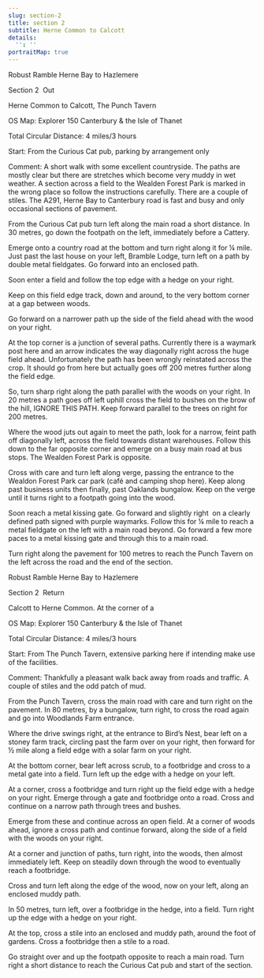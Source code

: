 ```yaml
---
slug: section-2
title: section 2
subtitle: Herne Common to Calcott
details:
  '': ''
portraitMap: true
---
```

Robust Ramble Herne Bay to Hazlemere

Section 2  Out

Herne Common to Calcott, The Punch Tavern

OS Map: Explorer 150 Canterbury & the Isle of Thanet

Total Circular Distance: 4 miles/3 hours

Start: From the Curious Cat pub, parking by arrangement only

Comment: A short walk with some excellent countryside. The paths are mostly clear but there are stretches which become very muddy in wet weather. A section across a field to the Wealden Forest Park is marked in the wrong place so follow the instructions carefully. There are a couple of stiles. The A291, Herne Bay to Canterbury road is fast and busy and only occasional sections of pavement.

From the Curious Cat pub turn left along the main road a short distance. In 30 metres, go down the footpath on the left, immediately before a Cattery.

Emerge onto a country road at the bottom and turn right along it for ¼ mile. Just past the last house on your left, Bramble Lodge, turn left on a path by double metal fieldgates. Go forward into an enclosed path.

Soon enter a field and follow the top edge with a hedge on your right.

Keep on this field edge track, down and around, to the very bottom corner at a gap between woods.

Go forward on a narrower path up the side of the field ahead with the wood on your right.

At the top corner is a junction of several paths. Currently there is a waymark post here and an arrow indicates the way diagonally right across the huge field ahead. Unfortunately the path has been wrongly reinstated across the crop. It should go from here but actually goes off 200 metres further along the field edge.

So, turn sharp right along the path parallel with the woods on your right. In 20 metres a path goes off left uphill cross the field to bushes on the brow of the hill, IGNORE THIS PATH. Keep forward parallel to the trees on right for 200 metres.

Where the wood juts out again to meet the path, look for a narrow, feint path off diagonally left, across the field towards distant warehouses. Follow this down to the far opposite corner and emerge on a busy main road at bus stops. The Wealden Forest Park is opposite.

Cross with care and turn left along verge, passing the entrance to the Wealdon Forest Park car park (café and camping shop here). Keep along past business units then finally, past Oaklands bungalow. Keep on the verge until it turns right to a footpath going into the wood.

Soon reach a metal kissing gate. Go forward and slightly right  on a clearly defined path signed with purple waymarks. Follow this for ¼ mile to reach a metal fieldgate on the left with a main road beyond. Go forward a few more paces to a metal kissing gate and through this to a main road.

Turn right along the pavement for 100 metres to reach the Punch Tavern on the left across the road and the end of the section.

Robust Ramble Herne Bay to Hazlemere

Section 2  Return

Calcott to Herne Common. At the corner of a

OS Map: Explorer 150 Canterbury & the Isle of Thanet

Total Circular Distance: 4 miles/3 hours

Start: From The Punch Tavern, extensive parking here if intending make use of the facilities.

Comment: Thankfully a pleasant walk back away from roads and traffic. A couple of stiles and the odd patch of mud.

From the Punch Tavern, cross the main road with care and turn right on the pavement. In 80 metres, by a bungalow, turn right, to cross the road again and go into Woodlands Farm entrance.

Where the drive swings right, at the entrance to Bird’s Nest, bear left on a stoney farm track, circling past the farm over on your right, then forward for ½ mile along a field edge with a solar farm on your right.

At the bottom corner, bear left across scrub, to a footbridge and cross to a metal gate into a field. Turn left up the edge with a hedge on your left.

At a corner, cross a footbridge and turn right up the field edge with a hedge on your right. Emerge through a gate and footbridge onto a road. Cross and continue on a narrow path through trees and bushes.

Emerge from these and continue across an open field. At a corner of woods ahead, ignore a cross path and continue forward, along the side of a field with the woods on your right.

At a corner and junction of paths, turn right, into the woods, then almost immediately left. Keep on steadily down through the wood to eventually reach a footbridge.

Cross and turn left along the edge of the wood, now on your left, along an enclosed muddy path.

In 50 metres, turn left, over a footbridge in the hedge, into a field. Turn right up the edge with a hedge on your right.

At the top, cross a stile into an enclosed and muddy path, around the foot of gardens. Cross a footbridge then a stile to a road.

Go straight over and up the footpath opposite to reach a main road. Turn right a short distance to reach the Curious Cat pub and start of the section.
